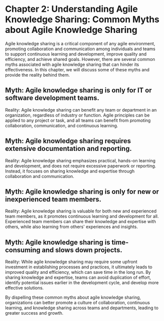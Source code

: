 Chapter 2: Understanding Agile Knowledge Sharing: Common Myths about Agile Knowledge Sharing
============================================================================================

Agile knowledge sharing is a critical component of any agile environment, promoting collaboration and communication among individuals and teams to support continuous learning and development, improve quality and efficiency, and achieve shared goals. However, there are several common myths associated with agile knowledge sharing that can hinder its effectiveness. In this chapter, we will discuss some of these myths and provide the reality behind them.

Myth: Agile knowledge sharing is only for IT or software development teams.
---------------------------------------------------------------------------

Reality: Agile knowledge sharing can benefit any team or department in an organization, regardless of industry or function. Agile principles can be applied to any project or task, and all teams can benefit from promoting collaboration, communication, and continuous learning.

Myth: Agile knowledge sharing requires extensive documentation and reporting.
-----------------------------------------------------------------------------

Reality: Agile knowledge sharing emphasizes practical, hands-on learning and development, and does not require excessive paperwork or reporting. Instead, it focuses on sharing knowledge and expertise through collaboration and communication.

Myth: Agile knowledge sharing is only for new or inexperienced team members.
----------------------------------------------------------------------------

Reality: Agile knowledge sharing is valuable for both new and experienced team members, as it promotes continuous learning and development for all. Experienced team members can share their knowledge and expertise with others, while also learning from others' experiences and insights.

Myth: Agile knowledge sharing is time-consuming and slows down projects.
------------------------------------------------------------------------

Reality: While agile knowledge sharing may require some upfront investment in establishing processes and practices, it ultimately leads to improved quality and efficiency, which can save time in the long run. By sharing knowledge and expertise, teams can avoid duplication of effort, identify potential issues earlier in the development cycle, and develop more effective solutions.

By dispelling these common myths about agile knowledge sharing, organizations can better promote a culture of collaboration, continuous learning, and knowledge sharing across teams and departments, leading to greater success and growth.


